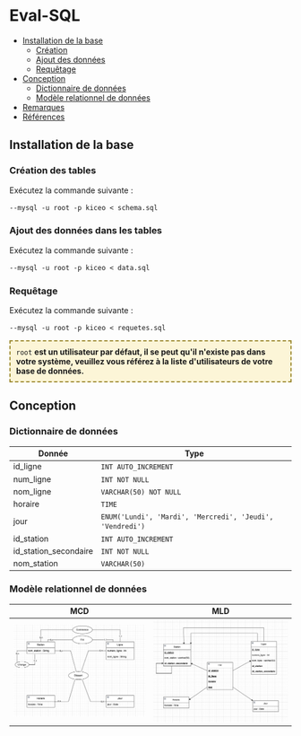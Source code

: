 # Eval-SQL

- [Installation de la base](#installation-de-la-base)
  - [Création](#création)
  - [Ajout des données](#ajout-des-données)
  - [Requêtage](#requêtage)
- [Conception](#conception)
  - [Dictionnaire de données](#dictionnaire-de-données)
  - [Modèle relationnel de données](#modèle-relationnel-de-données)
- [Remarques](#remarques)
- [Références](#références)

## Installation de la base

### Création des tables
Exécutez la commande suivante :
```p
--mysql -u root -p kiceo < schema.sql
```

### Ajout des données dans les tables
Exécutez la commande suivante :
```p
--mysql -u root -p kiceo < data.sql
```

### Requêtage
Exécutez la commande suivante :
```p
--mysql -u root -p kiceo < requetes.sql
```

<div style="border: 2px dashed #998529; padding: 10px; background-color: #f2d13d33;">
  <code>root</code> <b>est un utilisateur par défaut, il se peut qu'il n'existe pas dans votre système, veuillez vous référez à la liste d'utilisateurs de votre base de données. </b>
</div>

## Conception

### Dictionnaire de données

| Donnée | Type |
|-----------|-----------|
| id_ligne  | ```INT AUTO_INCREMENT``` |
| num_ligne | ```INT NOT NULL``` |
| nom_ligne | ```VARCHAR(50) NOT NULL```  |
| horaire | ```TIME``` |
| jour | ```ENUM('Lundi', 'Mardi', 'Mercredi', 'Jeudi', 'Vendredi')``` |
| id_station | ```INT AUTO_INCREMENT``` |
| id_station_secondaire | ```INT NOT NULL``` |
| nom_station | ```VARCHAR(50)``` |

### Modèle relationnel de données

| MCD | MLD |
|-----------|-----------|
| ![MCD](https://github.com/HugoGapaillart/Eval-SQL/blob/main/MCD%20MLD/MCD.png) | ![MLD](https://github.com/HugoGapaillart/Eval-SQL/blob/main/MCD%20MLD/MLD.png) |

